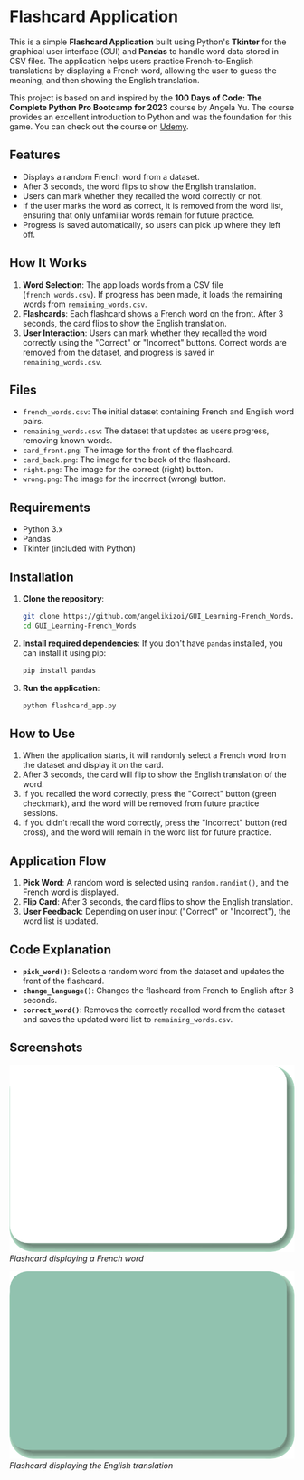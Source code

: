 # Flashcard Application

This is a simple **Flashcard Application** built using Python's **Tkinter** for the graphical user interface (GUI) and **Pandas** to handle word data stored in CSV files. The application helps users practice French-to-English translations by displaying a French word, allowing the user to guess the meaning, and then showing the English translation.

This project is based on and inspired by the **100 Days of Code: The Complete Python Pro Bootcamp for 2023** course by Angela Yu. The course provides an excellent introduction to Python and was the foundation for this game. You can check out the course on [Udemy](https://www.udemy.com/course/100-days-of-code/?couponCode=ST14MT101024#reviews).

## Features

- Displays a random French word from a dataset.
- After 3 seconds, the word flips to show the English translation.
- Users can mark whether they recalled the word correctly or not.
- If the user marks the word as correct, it is removed from the word list, ensuring that only unfamiliar words remain for future practice.
- Progress is saved automatically, so users can pick up where they left off.

## How It Works

1. **Word Selection**: The app loads words from a CSV file (`french_words.csv`). If progress has been made, it loads the remaining words from `remaining_words.csv`.
2. **Flashcards**: Each flashcard shows a French word on the front. After 3 seconds, the card flips to show the English translation.
3. **User Interaction**: Users can mark whether they recalled the word correctly using the "Correct" or "Incorrect" buttons. Correct words are removed from the dataset, and progress is saved in `remaining_words.csv`.

## Files

- `french_words.csv`: The initial dataset containing French and English word pairs.
- `remaining_words.csv`: The dataset that updates as users progress, removing known words.
- `card_front.png`: The image for the front of the flashcard.
- `card_back.png`: The image for the back of the flashcard.
- `right.png`: The image for the correct (right) button.
- `wrong.png`: The image for the incorrect (wrong) button.

## Requirements

- Python 3.x
- Pandas
- Tkinter (included with Python)

## Installation

1. **Clone the repository**:
   ```bash
   git clone https://github.com/angelikizoi/GUI_Learning-French_Words.git
   cd GUI_Learning-French_Words
   ```

2. **Install required dependencies**:
   If you don't have `pandas` installed, you can install it using pip:
   ```bash
   pip install pandas
   ```

3. **Run the application**:
   ```bash
   python flashcard_app.py
   ```

## How to Use

1. When the application starts, it will randomly select a French word from the dataset and display it on the card.
2. After 3 seconds, the card will flip to show the English translation of the word.
3. If you recalled the word correctly, press the "Correct" button (green checkmark), and the word will be removed from future practice sessions.
4. If you didn't recall the word correctly, press the "Incorrect" button (red cross), and the word will remain in the word list for future practice.

## Application Flow

1. **Pick Word**: A random word is selected using `random.randint()`, and the French word is displayed.
2. **Flip Card**: After 3 seconds, the card flips to show the English translation.
3. **User Feedback**: Depending on user input ("Correct" or "Incorrect"), the word list is updated.

## Code Explanation

- **`pick_word()`**: Selects a random word from the dataset and updates the front of the flashcard.
- **`change_language()`**: Changes the flashcard from French to English after 3 seconds.
- **`correct_word()`**: Removes the correctly recalled word from the dataset and saves the updated word list to `remaining_words.csv`.

## Screenshots

![Flashcard Front](./card_front.png)
*Flashcard displaying a French word*

![Flashcard Back](./card_back.png)
*Flashcard displaying the English translation*
